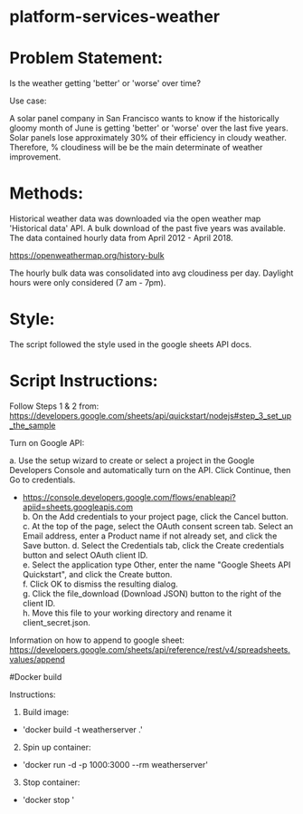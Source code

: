 # platform-services-weather

# Problem Statement:

Is the weather getting 'better' or 'worse' over time?  

Use case:  
  
A solar panel company in San Francisco wants to know if the historically gloomy month of June is getting 'better' or 'worse' over the last five years.   
Solar panels lose approximately 30% of their efficiency in cloudy weather. Therefore, % cloudiness will be be the main determinate of weather improvement. 

# Methods:

Historical weather data was downloaded via the open weather map 'Historical data' API. A bulk download of the past five years was available. The data contained hourly data from April 2012 - April 2018.

https://openweathermap.org/history-bulk

The hourly bulk data was consolidated into avg cloudiness per day. Daylight hours were only considered (7 am - 7pm). 

# Style:

The script followed the style used in the google sheets API docs. 

# Script Instructions:

Follow Steps 1 & 2 from:   https://developers.google.com/sheets/api/quickstart/nodejs#step_3_set_up_the_sample

Turn on Google API:

a. Use the setup wizard to create or select a project in the Google Developers Console and automatically turn on the API. Click Continue, then Go to credentials.  
  - https://console.developers.google.com/flows/enableapi?apiid=sheets.googleapis.com  
b. On the Add credentials to your project page, click the Cancel button.  
c. At the top of the page, select the OAuth consent screen tab. Select an Email address, enter a Product name if not already set, and click the Save button.
d. Select the Credentials tab, click the Create credentials button and select OAuth client ID.  
e. Select the application type Other, enter the name "Google Sheets API Quickstart", and click the Create button.  
f. Click OK to dismiss the resulting dialog.  
g. Click the file_download (Download JSON) button to the right of the client ID.  
h. Move this file to your working directory and rename it client_secret.json.  


Information on how to append to google sheet:  
https://developers.google.com/sheets/api/reference/rest/v4/spreadsheets.values/append  


#Docker build

Instructions:
1. Build image:  
  - 'docker build -t weatherserver .'
2. Spin up container:  
  - 'docker run -d -p 1000:3000 --rm weatherserver'
3. Stop container:  
  - 'docker stop <container-name>'  
